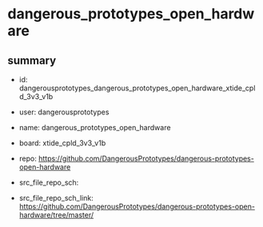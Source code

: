 # dangerous_prototypes_open_hardware
 
## summary 
* id: dangerousprototypes_dangerous_prototypes_open_hardware_xtide_cpld_3v3_v1b
* user: dangerousprototypes
* name: dangerous_prototypes_open_hardware
* board: xtide_cpld_3v3_v1b
* repo: https://github.com/DangerousPrototypes/dangerous-prototypes-open-hardware



* src_file_repo_sch: 
* src_file_repo_sch_link: https://github.com/DangerousPrototypes/dangerous-prototypes-open-hardware/tree/master/






